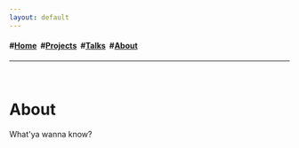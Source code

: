 ```yaml
---
layout: default
---
```

<h4>#<a href="/index">Home</a>&nbsp; #<a href="/projects">Projects</a>&nbsp; #<a href="/talks">Talks</a>&nbsp; #<a href="/about">About</a></h4>
<hr>
<div class="blurb">
	<br>
	<h1>About</h1>
	<p>What'ya wanna know?</p>
</div>
